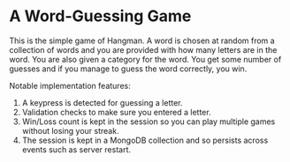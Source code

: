 # A Word-Guessing Game

This is the simple game of Hangman. A word is
chosen at random from a collection of words and you
are provided with how many letters are in the word.
You are also given a category for the word. You get some
number of guesses and if you manage to guess the word
correctly, you win.

Notable implementation features:
1. A keypress is detected for guessing a letter.
1. Validation checks to make sure you entered a letter.
1. Win/Loss count is kept in the session so you can play
multiple games without losing your streak.
1. The session is kept in a MongoDB collection and so
persists across events such as server restart.
